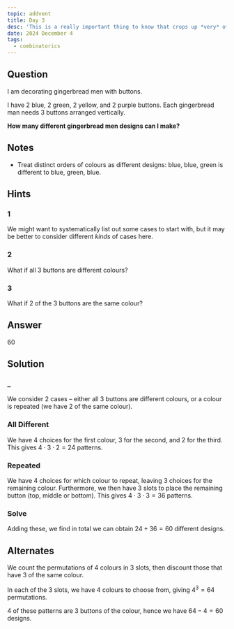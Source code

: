 ```yaml
---
topic: addvent
title: Day 3
desc: 'This is a really important thing to know that crops up *very* often in life. Sauce: trust.'
date: 2024 December 4
tags:
  - combinatorics
---
```



## Question

I am decorating gingerbread men with buttons.

I have $2$ blue, $2$ green, $2$ yellow, and $2$ purple buttons. Each gingerbread man needs $3$ buttons arranged vertically.

<strong>How many different gingerbread men designs can I make?</strong>


## Notes

- Treat distinct orders of colours as different designs: blue, blue, green is different to blue, green, blue.


## Hints

### 1
We might want to systematically list out some cases to start with, but it may be better to consider different *kinds* of cases here.

### 2
What if all 3 buttons are different colours?

### 3
What if 2 of the 3 buttons are the same colour?


## Answer
60


## Solution

### _
We consider 2 cases – either all 3 buttons are different colours, or a colour is repeated (we have 2 of the same colour).

### All Different
We have 4 choices for the first colour, 3 for the second, and 2 for the third. This gives $4 \cdot 3 \cdot 2 = 24$ patterns.

### Repeated
We have 4 choices for which colour to repeat, leaving 3 choices for the remaining colour. Furthermore, we then have 3 slots to place the remaining button (top, middle or bottom). This gives $4 \cdot 3 \cdot 3 = 36$ patterns.

### Solve
Adding these, we find in total we can obtain $24 + 36 = 60$ different designs.


## Alternates

We count the permutations of 4 colours in 3 slots, then discount those that have 3 of the same colour.

In each of the 3 slots, we have 4 colours to choose from, giving $4^3 = 64$ permutations.

4 of these patterns are 3 buttons of the colour, hence we have $64 - 4 = 60$ designs.
